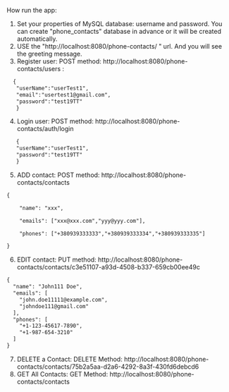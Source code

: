    How run the app:
1. Set your properties of MySQL database: username and password. You can create "phone_contacts" database in advance or it will be created automatically.
2. USE the "http://localhost:8080/phone-contacts/ " url. And you will see the greeting message.
3. Register user: POST method:
   http://localhost:8080/phone-contacts/users :
```diff
  {
   "userName":"userTest1",
   "email":"usertest1@gmail.com",
   "password":"test19TT"
   }
```
4. Login user: POST method:
   http://localhost:8080/phone-contacts/auth/login
```diff
   {
   "userName":"userTest1",
   "password":"test19TT"
   }
```
5. ADD contact: POST method:
 http://localhost:8080/phone-contacts/contacts
```diff
{

    "name": "xxx",

    "emails": ["xxx@xxx.com","yyy@yyy.com"],

    "phones": ["+380939333333","+380939333334","+380939333335"]

}
```
6. EDIT contact: PUT method:
   http://localhost:8080/phone-contacts/contacts/c3e51107-a93d-4508-b337-659cb00ee49c
```diff
{
  "name": "John111 Doe",
  "emails": [
    "john.doe11111@example.com",
    "johndoe111@gmail.com"
  ],
  "phones": [
    "+1-123-45617-7890",
    "+1-987-654-3210"
  ]
}
```
7. DELETE a Contact: DELETE Method:
   http://localhost:8080/phone-contacts/contacts/75b2a5aa-d2a6-4292-8a3f-430fd6debcd6
8. GET All Contacts: GET Method:
   http://localhost:8080/phone-contacts/contacts